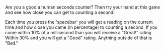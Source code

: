 Are you a good a human seconds counter? Then try your hand at this game and see how close you can get to counting a second!

Each time you press the 'spacebar' you will get a reading on the current time and how close you came (in percentage) to counting a second. If you come within 10% of a millisecond than you will receive a "Great!" rating. Within 30% and you will get a "Good" rating. Anything outside of that is "Bad."
